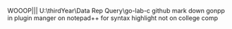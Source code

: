 WOOOP||| U:\thirdYear\Data Rep Query\go-lab-c
github mark down
gonpp in plugin manger on notepad++ for syntax highlight not on college comp 